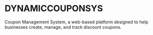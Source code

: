 # DYNAMICCOUPONSYS
Coupon Management System, a web-based platform designed to help businesses create, manage, and track discount coupons.
